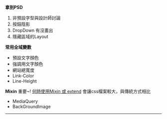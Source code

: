 **拿到PSD**
1. 非預設字型與設計師討論
2. 按鈕陰影
3. DropDown 有沒畫出
4. 隱藏區域的Layout

**常用全域變數**
* 預設文字顏色
* 強調用文字顏色
* 網站總寬度
* Link-Color
* Line-Height

**Mixin**  重要~!
[何時使用Mixin 或 extend](https://www.youtube.com/watch?v=cRX1wUcMsXc)
會讓css檔案較大，與傳統方式相比

* MediaQuery
* BackGroundImage

****